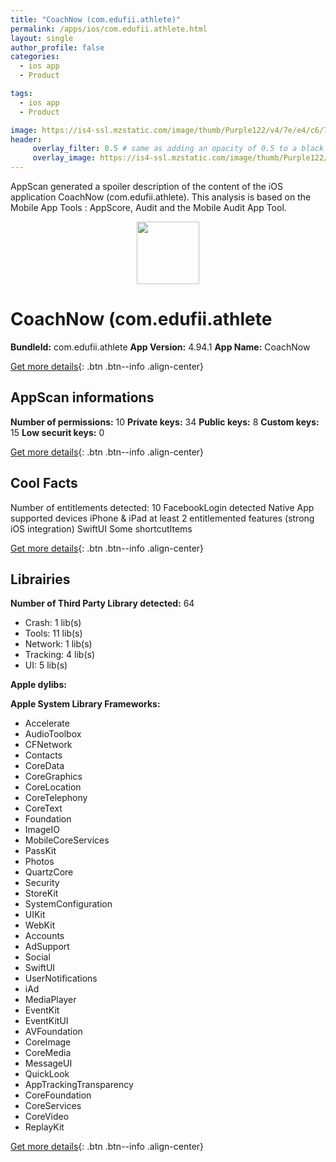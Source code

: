 ```yaml
---
title: "CoachNow (com.edufii.athlete)"
permalink: /apps/ios/com.edufii.athlete.html
layout: single
author_profile: false
categories: 
  - ios app 
  - Product 

tags: 
  - ios app 
  - Product 

image: https://is4-ssl.mzstatic.com/image/thumb/Purple122/v4/7e/e4/c6/7ee4c6c5-ccfa-d3ee-8695-82a14ab21f4f/AppIcon-1x_U007emarketing-0-7-0-85-220.png/512x512bb.jpg
header: 
     overlay_filter: 0.5 # same as adding an opacity of 0.5 to a black background
     overlay_image: https://is4-ssl.mzstatic.com/image/thumb/Purple122/v4/7e/e4/c6/7ee4c6c5-ccfa-d3ee-8695-82a14ab21f4f/AppIcon-1x_U007emarketing-0-7-0-85-220.png/512x512bb.jpg
---
```

AppScan generated a spoiler description of the content of the iOS application CoachNow (com.edufii.athlete). This analysis is based on the Mobile App Tools : AppScore, Audit and the Mobile Audit App Tool.

  
  
<div style="text-align: center;"><img src="https://is4-ssl.mzstatic.com/image/thumb/Purple122/v4/7e/e4/c6/7ee4c6c5-ccfa-d3ee-8695-82a14ab21f4f/AppIcon-1x_U007emarketing-0-7-0-85-220.png/512x512bb.jpg" width="100" height="100"></div>  
  
# CoachNow (com.edufii.athlete

**BundleId:** com.edufii.athlete
**App Version:** 4.94.1
**App Name:** CoachNow


[Get more details](/pricing.html){: .btn .btn--info .align-center}  
  
## AppScan informations 

**Number of permissions:** 10
**Private keys:** 34
**Public keys:** 8
**Custom keys:** 15
**Low securit keys:** 0
  
[Get more details](/pricing.html){: .btn .btn--info .align-center}

## Cool Facts

Number of entitlements detected: 10
FacebookLogin detected
Native App
supported devices iPhone & iPad
at least 2 entitlemented features (strong iOS integration)
SwiftUI
Some shortcutItems 
  
[Get more details](/pricing.html){: .btn .btn--info .align-center}

## Librairies 
**Number of Third Party Library detected:** 64
- Crash: 1 lib(s)
- Tools: 11 lib(s)
- Network: 1 lib(s)
- Tracking: 4 lib(s)
- UI: 5 lib(s)

**Apple dylibs:**


**Apple System Library Frameworks:**
- Accelerate
- AudioToolbox
- CFNetwork
- Contacts
- CoreData
- CoreGraphics
- CoreLocation
- CoreTelephony
- CoreText
- Foundation
- ImageIO
- MobileCoreServices
- PassKit
- Photos
- QuartzCore
- Security
- StoreKit
- SystemConfiguration
- UIKit
- WebKit
- Accounts
- AdSupport
- Social
- SwiftUI
- UserNotifications
- iAd
- MediaPlayer
- EventKit
- EventKitUI
- AVFoundation
- CoreImage
- CoreMedia
- MessageUI
- QuickLook
- AppTrackingTransparency
- CoreFoundation
- CoreServices
- CoreVideo
- ReplayKit


  
[Get more details](/pricing.html){: .btn .btn--info .align-center}

